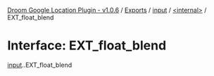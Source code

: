 [Droom Google Location Plugin - v1.0.6](../README.md) / [Exports](../modules.md) / [input](../modules/input.md) / [<internal\>](../modules/input._internal_.md) / EXT\_float\_blend

# Interface: EXT\_float\_blend

[input](../modules/input.md).[<internal>](../modules/input._internal_.md).EXT_float_blend
